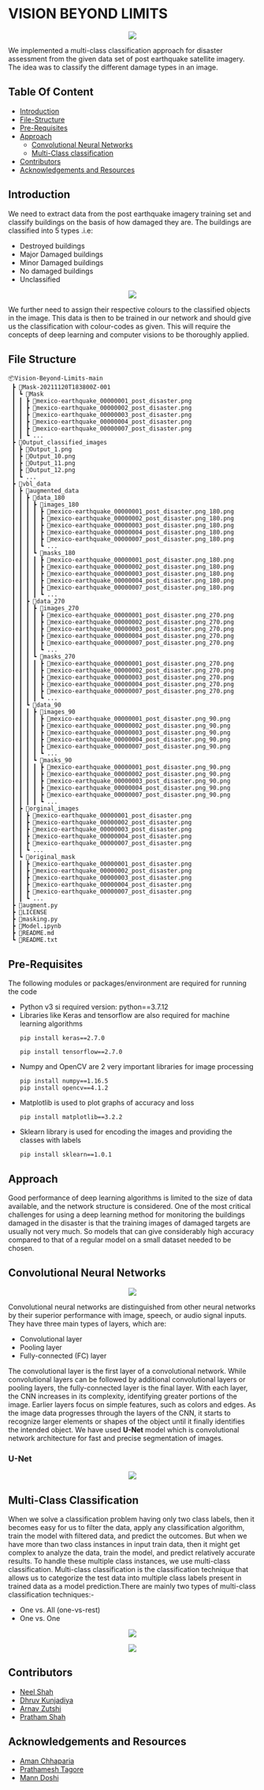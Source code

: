 <h1>VISION BEYOND LIMITS</h1>

<p align="center"><img src ="https://user-images.githubusercontent.com/84843295/145776554-d2d61b46-f9ca-4f91-a75e-ed2dafe7170d.png" /></p>

We implemented a multi-class classification approach for disaster assessment from the given data set of post earthquake satellite imagery. The idea was to classify the different damage types in an image.

## Table Of Content
* [Introduction](#introduction)
* [File-Structure](#file-structure)
* [Pre-Requisites](#pre-requisites)
* [Approach](#approach)
  * [Convolutional Neural Networks](#convolutional-neural-networks)
  * [Multi-Class classification](#multi-class-classification)
* [Contributors](#contributors)
* [Acknowledgements and Resources](#acknowledgements-and-resources)


## Introduction
We need to extract data from the post earthquake imagery training set and classify buildings on the basis of how damaged they are.
The buildings are classified into 5 types .i.e:
* Destroyed buildings
* Major Damaged buildings
* Minor Damaged buildings                                         
* No damaged buildings
* Unclassified
<p align="center"><img src ="https://user-images.githubusercontent.com/84843295/145777282-f9d16fd6-6abb-420a-9f55-61ae038cdf4e.png" /></p>
We further need to assign their respective colours to the classified objects in the image. This data is then to be trained in our network and should give us the classification with colour-codes as given. This will require the concepts of deep learning and computer visions to be thoroughly applied.

## File Structure
```
📦Vision-Beyond-Limits-main
 ┣ 📂Mask-20211120T183800Z-001
 ┃ ┗ 📂Mask
 ┃ ┃ ┣ 📜mexico-earthquake_00000001_post_disaster.png
 ┃ ┃ ┣ 📜mexico-earthquake_00000002_post_disaster.png
 ┃ ┃ ┣ 📜mexico-earthquake_00000003_post_disaster.png
 ┃ ┃ ┣ 📜mexico-earthquake_00000004_post_disaster.png
 ┃ ┃ ┣ 📜mexico-earthquake_00000007_post_disaster.png
 ┃ ┃ ┗ ...
 ┣ 📂Output_classified_images
 ┃ ┣ 📜Output_1.png
 ┃ ┣ 📜Output_10.png
 ┃ ┣ 📜Output_11.png
 ┃ ┣ 📜Output_12.png
 ┃ ┗ ...
 ┣ 📂vbl_data
 ┃ ┣ 📂augmented_data
 ┃ ┃ ┣ 📂data_180
 ┃ ┃ ┃ ┣ 📂images_180
 ┃ ┃ ┃ ┃ ┣ 📜mexico-earthquake_00000001_post_disaster.png_180.png
 ┃ ┃ ┃ ┃ ┣ 📜mexico-earthquake_00000002_post_disaster.png_180.png
 ┃ ┃ ┃ ┃ ┣ 📜mexico-earthquake_00000003_post_disaster.png_180.png
 ┃ ┃ ┃ ┃ ┣ 📜mexico-earthquake_00000004_post_disaster.png_180.png
 ┃ ┃ ┃ ┃ ┣ 📜mexico-earthquake_00000007_post_disaster.png_180.png
 ┃ ┃ ┃ ┃ ┗ ...
 ┃ ┃ ┃ ┗ 📂masks_180
 ┃ ┃ ┃ ┃ ┣ 📜mexico-earthquake_00000001_post_disaster.png_180.png
 ┃ ┃ ┃ ┃ ┣ 📜mexico-earthquake_00000002_post_disaster.png_180.png
 ┃ ┃ ┃ ┃ ┣ 📜mexico-earthquake_00000003_post_disaster.png_180.png
 ┃ ┃ ┃ ┃ ┣ 📜mexico-earthquake_00000004_post_disaster.png_180.png
 ┃ ┃ ┃ ┃ ┣ 📜mexico-earthquake_00000007_post_disaster.png_180.png
 ┃ ┃ ┃ ┃ ┗ ...
 ┃ ┃ ┣ 📂data_270
 ┃ ┃ ┃ ┣ 📂images_270
 ┃ ┃ ┃ ┃ ┣ 📜mexico-earthquake_00000001_post_disaster.png_270.png
 ┃ ┃ ┃ ┃ ┣ 📜mexico-earthquake_00000002_post_disaster.png_270.png
 ┃ ┃ ┃ ┃ ┣ 📜mexico-earthquake_00000003_post_disaster.png_270.png
 ┃ ┃ ┃ ┃ ┣ 📜mexico-earthquake_00000004_post_disaster.png_270.png
 ┃ ┃ ┃ ┃ ┣ 📜mexico-earthquake_00000007_post_disaster.png_270.png
 ┃ ┃ ┃ ┃ ┗ ...
 ┃ ┃ ┃ ┗ 📂masks_270
 ┃ ┃ ┃ ┃ ┣ 📜mexico-earthquake_00000001_post_disaster.png_270.png
 ┃ ┃ ┃ ┃ ┣ 📜mexico-earthquake_00000002_post_disaster.png_270.png
 ┃ ┃ ┃ ┃ ┣ 📜mexico-earthquake_00000003_post_disaster.png_270.png
 ┃ ┃ ┃ ┃ ┣ 📜mexico-earthquake_00000004_post_disaster.png_270.png
 ┃ ┃ ┃ ┃ ┣ 📜mexico-earthquake_00000007_post_disaster.png_270.png
 ┃ ┃ ┃ ┃ ┗ ...
 ┃ ┃ ┗ 📂data_90
 ┃ ┃ ┃ ┣ 📂images_90
 ┃ ┃ ┃ ┃ ┣ 📜mexico-earthquake_00000001_post_disaster.png_90.png
 ┃ ┃ ┃ ┃ ┣ 📜mexico-earthquake_00000002_post_disaster.png_90.png
 ┃ ┃ ┃ ┃ ┣ 📜mexico-earthquake_00000003_post_disaster.png_90.png
 ┃ ┃ ┃ ┃ ┣ 📜mexico-earthquake_00000004_post_disaster.png_90.png
 ┃ ┃ ┃ ┃ ┣ 📜mexico-earthquake_00000007_post_disaster.png_90.png
 ┃ ┃ ┃ ┃ ┗ ...
 ┃ ┃ ┃ ┗ 📂masks_90
 ┃ ┃ ┃ ┃ ┣ 📜mexico-earthquake_00000001_post_disaster.png_90.png
 ┃ ┃ ┃ ┃ ┣ 📜mexico-earthquake_00000002_post_disaster.png_90.png
 ┃ ┃ ┃ ┃ ┣ 📜mexico-earthquake_00000003_post_disaster.png_90.png
 ┃ ┃ ┃ ┃ ┣ 📜mexico-earthquake_00000004_post_disaster.png_90.png
 ┃ ┃ ┃ ┃ ┣ 📜mexico-earthquake_00000007_post_disaster.png_90.png
 ┃ ┃ ┃ ┃ ┗ ...
 ┃ ┣ 📂orginal_images
 ┃ ┃ ┣ 📜mexico-earthquake_00000001_post_disaster.png
 ┃ ┃ ┣ 📜mexico-earthquake_00000002_post_disaster.png
 ┃ ┃ ┣ 📜mexico-earthquake_00000003_post_disaster.png
 ┃ ┃ ┣ 📜mexico-earthquake_00000004_post_disaster.png
 ┃ ┃ ┣ 📜mexico-earthquake_00000007_post_disaster.png
 ┃ ┃ ┗ ...
 ┃ ┗ 📂original_mask
 ┃ ┃ ┣ 📜mexico-earthquake_00000001_post_disaster.png
 ┃ ┃ ┣ 📜mexico-earthquake_00000002_post_disaster.png
 ┃ ┃ ┣ 📜mexico-earthquake_00000003_post_disaster.png
 ┃ ┃ ┣ 📜mexico-earthquake_00000004_post_disaster.png
 ┃ ┃ ┣ 📜mexico-earthquake_00000007_post_disaster.png
 ┃ ┃ ┗ ...
 ┣ 📜augment.py
 ┣ 📜LICENSE
 ┣ 📜masking.py
 ┣ 📜Model.ipynb
 ┣ 📜README.md
 ┗ 📜README.txt

```



## Pre-Requisites
The following modules or packages/environment are required for running the code
* Python v3 si required 
  version: python==3.7.12
* Libraries like Keras and tensorflow are also required for machine learning algorithms
  ```
  pip install keras==2.7.0
  ```
  ```
  pip install tensorflow==2.7.0
  ```
* Numpy and OpenCV are 2 very important libraries for image processing
  ```
  pip install numpy==1.16.5
  pip install opencv==4.1.2
  ```
* Matplotlib is used to plot graphs of accuracy and loss
  ```
  pip install matplotlib==3.2.2
  ```
* Sklearn library is used for encoding the images and providing the classes with labels
  ```
  pip install sklearn==1.0.1
  ```

## Approach
Good performance of deep learning algorithms is limited to the size of data available, and the network structure is considered. One of the most critical challenges for using a deep learning method for monitoring the buildings damaged in the disaster is that the training images of damaged targets are usually not very much. So models that can give considerably high accuracy compared to that of a regular model on a small dataset needed to be chosen.

## Convolutional Neural Networks

<p align="center"><img src = "https://user-images.githubusercontent.com/84843295/145997095-9b0b54ae-1153-4a17-948d-bea7ea077849.png" /></p>
Convolutional neural networks are distinguished from other neural networks by their superior performance with image, speech, or audio signal inputs. They have three main types of layers, which are:

* Convolutional layer
* Pooling layer
* Fully-connected (FC) layer

The convolutional layer is the first layer of a convolutional network. While convolutional layers can be followed by additional convolutional layers or pooling layers, the fully-connected layer is the final layer. With each layer, the CNN increases in its complexity, identifying greater portions of the image. Earlier layers focus on simple features, such as colors and edges. As the image data progresses through the layers of the CNN, it starts to recognize larger elements or shapes of the object until it finally identifies the intended object.
We have used <b>U-Net</b> model which is convolutional network architecture for fast and precise segmentation of images.
<h3>U-Net</h3>
<p align="center"><img src = "https://user-images.githubusercontent.com/84843295/145995165-ee2b07b5-55d1-406b-92cd-6786dfefa05e.png" /></p>

## Multi-Class Classification
When we solve a classification problem having only two class labels, then it becomes easy for us to filter the data, apply any classification algorithm, train the model with filtered data, and predict the outcomes. But when we have more than two class instances in input train data, then it might get complex to analyze the data, train the model, and predict relatively accurate results. To handle these multiple class instances, we use multi-class classification.
Multi-class classification is the classification technique that allows us to categorize the test data into multiple class labels present in trained data as a model prediction.There are mainly two types of multi-class classification techniques:-

* One vs. All (one-vs-rest)
* One vs. One

<p align="center"><img src = "https://user-images.githubusercontent.com/84843295/145996084-7eb04eb1-9e4c-4b4e-880f-73cc8c7ab03b.png" /></p>

<p align="center"><img src = "https://user-images.githubusercontent.com/84843295/146252435-cf5904d0-e76d-4d93-aeca-b5f590d31769.png" /></p>


## Contributors
* [Neel Shah](https://github.com/Neel-Shah-29)		        
* [Dhruv Kunjadiya](https://github.com/Dhruv454000)           
* [Arnav Zutshi](https://github.com/shahpratham)
* [Pratham Shah](https://github.com/shahpratham)

## Acknowledgements and Resources
* [Aman Chhaparia](https://github.com/amanchhaparia)
* [Prathamesh Tagore](https://github.com/meshtag)
* [Mann Doshi](https://github.com/MannDoshi)
